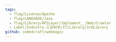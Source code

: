 ```yaml
---
tags:
  - flag/License/Apache
  - flag/LANGUAGE/Java
  - flag/Library/APILayer/Implement__/Web/Crawler
  - Label/Industry-工业科学/IT/Library/3rdLibrary
github: code4craft/webmagic
---
```

